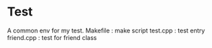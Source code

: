 # Test
A common env for my test.
Makefile   : make script
test.cpp   : test entry
friend.cpp : test for friend class
